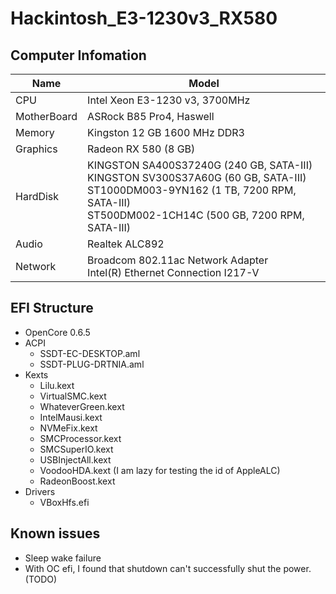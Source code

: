 # Hackintosh_E3-1230v3_RX580

## Computer Infomation
|Name|Model|
|----|----|
|CPU|Intel Xeon E3-1230 v3, 3700MHz|
|MotherBoard|ASRock B85 Pro4, Haswell|
|Memory|Kingston 12 GB 1600 MHz DDR3|
|Graphics|Radeon RX 580 (8 GB)|
|HardDisk|KINGSTON SA400S37240G (240 GB, SATA-III)<br>KINGSTON SV300S37A60G (60 GB, SATA-III)<br>ST1000DM003-9YN162 (1 TB, 7200 RPM, SATA-III)<br>ST500DM002-1CH14C (500 GB, 7200 RPM, SATA-III)|
|Audio|Realtek ALC892|
|Network|Broadcom 802.11ac Network Adapter<br>Intel(R) Ethernet Connection I217-V|

## EFI Structure
+ OpenCore 0.6.5
+ ACPI
  + SSDT-EC-DESKTOP.aml
  + SSDT-PLUG-DRTNIA.aml
+ Kexts
  + Lilu.kext
  + VirtualSMC.kext
  + WhateverGreen.kext
  + IntelMausi.kext
  + NVMeFix.kext
  + SMCProcessor.kext
  + SMCSuperIO.kext
  + USBInjectAll.kext
  + VoodooHDA.kext (I am lazy for testing the id of AppleALC)
  + RadeonBoost.kext
+ Drivers
  + VBoxHfs.efi
  
## Known issues
  + Sleep wake failure
  + With OC efi, I found that shutdown can't successfully shut the power. (TODO)
